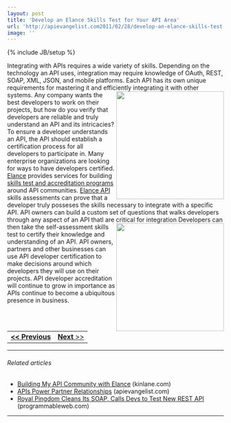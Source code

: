 ```yaml
---
layout: post
title: 'Develop an Elance Skills Test for Your API Area'
url: 'http://apievangelist.com2011/02/28/develop-an-elance-skills-test-for-your-api-area/'
image: ''
---
```

{% include JB/setup %}
Integrating with APIs requires a wide variety of skills. Depending on the technology an API uses, integration may require knowledge of OAuth, REST, SOAP, XML, JSON, and mobile platforms.
Each API has its own unique requirements for mastering it and efficiently integrating it with other systems. <img src="http://kinlane-productions.s3.amazonaws.com/elance/test-taking.jpg"  width="250" align="right" /> Any company wants the best developers to work on their projects, but how do you verify that developers are reliable and truly understand an API and its intricacies?
To ensure a developer understands an API, the API should establish a certification process for all developers to participate in. Many enterprise organizations are looking for ways to have developers certified.
<a title="Elance" href="http://www.elance.com">Elance</a> provides services for building <a title="Skills Tests" href="http://www.elance.com/p/skilltests/all.html">skills test and accreditation programs</a> around API communities. <a title="Elance API" href="http://www.elance.com/p/api">Elance API</a> skills assessments can prove that a developer truly posseses the skills necessary to integrate with a specific API.
API owners can build a custom set of questions that walks developers through any aspect of an API thatl are critical for integration <img src="http://kinlane-productions.s3.amazonaws.com/elance/elance-logo.jpg"  width="250" align="right" /> Developers can then take the self-assessment skills test to certify their knowledge and understanding of an API.
API owners, partners and other businesses can use API developer certification to make decisions around which developers they will use on their projects.
API developer accreditation will continue to grow in importance as APIs continue to become a ubiquitous presence in business.
<table cellspacing="5" cellpadding="5" width="100%">
     <tbody>
          <tr>
               <td align="left">
                    <strong><strong><a title="Use Elance Your API SDK and Code Samples" href="http://blog.apievangelist.com/2011/02/28/use-elance-your-api-sdk-and-code-samples/">&lt;&lt; Previous</a></strong></strong>
               </td>
               <td align="right">
                    <a title="Achieve an API Ecosystem with Powered by Elance" href="http://blog.apievangelist.com/2011/02/28/achieve-an-api-ecosystem-with-powered-by-elance/"><strong>Next</strong> &gt;&gt;</a>
               </td>
          </tr>
     </tbody>
</table>

<hr />

<h6 >
     Related articles
</h6>
<ul >
     <li >
          <a href="http://www.kinlane.com/2011/01/building-my-api-community-with-elance/">Building My API Community with Elance</a> (kinlane.com)
     </li>
     <li >
          <a href="http://blog.apievangelist.com/2011/01/30/apis-power-partner-relationships/">APIs Power Partner Relationships</a> (apievangelist.com)
     </li>
     <li >
          <a href="http://blog.programmableweb.com/2011/02/16/royal-pingdom-cleans-its-soap-calls-devs-to-test-new-rest-api/">Royal Pingdom Cleans Its SOAP, Calls Devs to Test New REST API</a> (programmableweb.com)
     </li>
</ul>

<hr />
